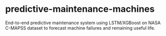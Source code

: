 # predictive-maintenance-machines
End-to-end predictive maintenance system using LSTM/XGBoost on NASA C-MAPSS dataset to forecast machine failures and remaining useful life.
